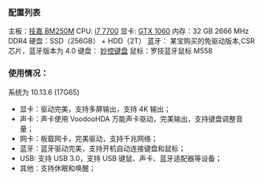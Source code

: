 ### 配置列表
主板：[技嘉 BM250M](http://www.gigabyte.cn/Motherboard/GA-B250M-D3H-rev-10)
CPU: [i7 7700](https://ark.intel.com/content/www/us/en/ark/products/97128/intel-core-i7-7700-processor-8m-cache-up-to-4-20-ghz.html)
显卡: [GTX 1060](https://www.nvidia.com/en-us/geforce/products/10series/geforce-gtx-1060/)
内存：32 GB 2666 MHz DDR4
硬盘：SSD（256GB） + HDD（2T）
蓝牙： 某宝购买的免驱动版本,CSR 芯片，蓝牙版本为 4.0
键盘： [妙控键盘](https://www.apple.com/cn/shop/product/MQ5L2CH/A?fnode=42013252c0b18d7a82c717d9e689195879d6dd16bd127309fea43c37e06c69014a3b89dda39959f3a392e6d8484e41955750d6c620dd8d95c66587ed5bf44e17403b85018342d601e58683762a945ca6eba30933e88c6b0455016fc912509c5f)
鼠标：罗技蓝牙鼠标 M558



### 使用情况：
系统为 10.13.6 (17G65)
- 显卡：驱动完美，支持多屏输出，支持 4K 输出；
- 声卡：声卡使用 VoodooHDA 万能声卡驱动，完美输出，支持键盘调整音量；
- 网卡：板载网卡，完美驱动，支持千兆网络；
- 蓝牙：蓝牙驱动完美，支持开机自动连接键盘和鼠标；
- USB: 支持 USB 3.0，支持 USB 键鼠、声卡、蓝牙适配器等设备；
- 其他：支持休眠和唤醒；
